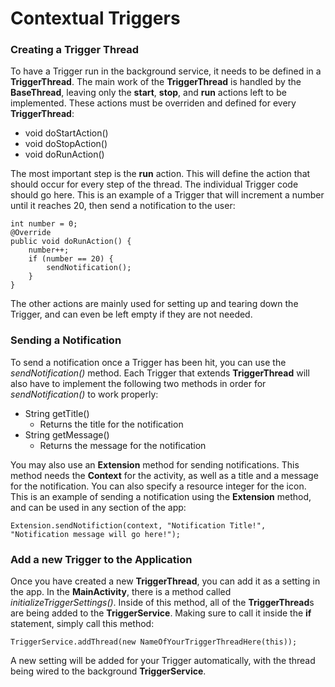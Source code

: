 # Contextual Triggers

### Creating a Trigger Thread
To have a Trigger run in the background service, it needs to be defined in a **TriggerThread**. The main work of the **TriggerThread** is handled by the **BaseThread**, leaving only the **start**, **stop**, and **run** actions left to be implemented. These actions must be overriden and defined for every **TriggerThread**:

* void doStartAction()
* void doStopAction()
* void doRunAction()

The most important step is the **run** action. This will define the action that should occur for every step of the thread. The individual Trigger code should go here. This is an example of a Trigger that will increment a number until it reaches 20, then send a notification to the user:
```
int number = 0;
@Override
public void doRunAction() {
	number++;
	if (number == 20) {
		sendNotification();
	}
}
```
The other actions are mainly used for setting up and tearing down the Trigger, and can even be left empty if they are not needed.

### Sending a Notification
To send a notification once a Trigger has been hit, you can use the *sendNotification()* method. Each Trigger that extends **TriggerThread** will also have to implement the following two methods in order for *sendNotification()* to work properly:

* String getTitle()
  * Returns the title for the notification
* String getMessage()
  * Returns the message for the notification

You may also use an **Extension** method for sending notifications. This method needs the **Context** for the activity, as well as a title and a message for the notification. You can also specify a resource integer for the icon. This is an example of sending a notification using the **Extension** method, and can be used in any section of the app:

```Extension.sendNotifiction(context, "Notification Title!", "Notification message will go here!");```

### Add a new Trigger to the Application
Once you have created a new **TriggerThread**, you can add it as a setting in the app. In the **MainActivity**, there is a method called *initializeTriggerSettings()*. Inside of this method, all of the **TriggerThread**s are being added to the **TriggerService**. Making sure to call it inside the **if** statement, simply call this method:

```TriggerService.addThread(new NameOfYourTriggerThreadHere(this));```

A new setting will be added for your Trigger automatically, with the thread being wired to the background **TriggerService**.